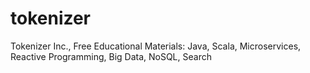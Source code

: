# tokenizer
Tokenizer Inc., Free Educational Materials: Java, Scala, Microservices, Reactive Programming, Big Data, NoSQL, Search
